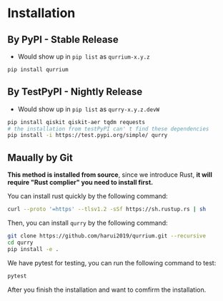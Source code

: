 # Installation

## By PyPI - Stable Release

- Would show up in `pip list` as `qurrium-x.y.z`

```bash
pip install qurrium
```

## By TestPyPI - Nightly Release

- Would show up in `pip list` as `qurry-x.y.z.devW`

```bash
pip install qiskit qiskit-aer tqdm requests
# the installation from testPyPI can' t find these dependencies
pip install -i https://test.pypi.org/simple/ qurry
```

## Maually by Git

**This method is installed from source**, since we introduce Rust, **it will require "Rust complier" you need to install first.**

You can install rust quickly by the following command:

```bash
curl --proto '=https' --tlsv1.2 -sSf https://sh.rustup.rs | sh
```

Then, you can install `qurry` by the following command:

```bash
git clone https://github.com/harui2019/qurrium.git --recursive
cd qurry
pip install -e .
```

We have pytest for testing, you can run the following command to test:

```bash
pytest
```

After you finish the installation and want to comfirm the installation.
